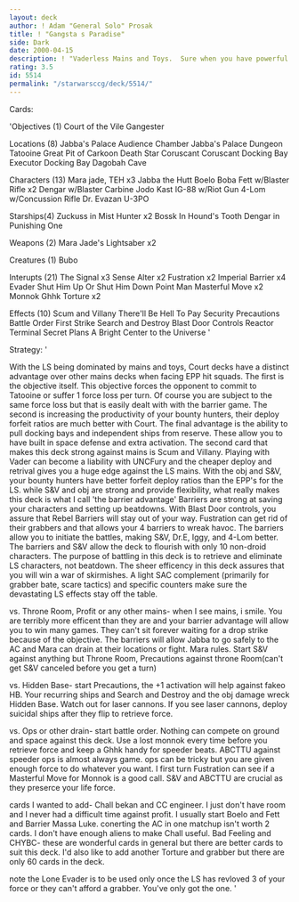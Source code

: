 ```yaml
---
layout: deck
author: ! Adam "General Solo" Prosak
title: ! "Gangsta s Paradise"
side: Dark
date: 2000-04-15
description: ! "Vaderless Mains and Toys.  Sure when you have powerful effects"
rating: 3.5
id: 5514
permalink: "/starwarsccg/deck/5514/"
---
```

Cards: 

'Objectives (1)
Court of the Vile Gangester

Locations (8)
Jabba's Palace Audience Chamber
Jabba's Palace Dungeon
Tatooine Great Pit of Carkoon
Death Star
Coruscant
Coruscant Docking Bay
Executor Docking Bay
Dagobah Cave

Characters (13)
Mara jade, TEH x3
Jabba the Hutt
Boelo
Boba Fett w/Blaster Rifle x2
Dengar w/Blaster Carbine
Jodo Kast
IG-88 w/Riot Gun
4-Lom w/Concussion Rifle
Dr. Evazan
U-3PO

Starships(4)
Zuckuss in Mist Hunter x2
Bossk In Hound's Tooth
Dengar in Punishing One

Weapons (2)
Mara Jade's Lightsaber x2

Creatures (1)
Bubo

Interupts (21)
The Signal x3
Sense
Alter x2
Fustration x2
Imperial Barrier x4
Evader
Shut Him Up Or Shut Him Down
Point Man
Masterful Move x2
Monnok
Ghhk
Torture x2

Effects (10)
Scum and Villany
There'll Be Hell To Pay
Security Precautions
Battle Order
First Strike
Search and Destroy
Blast Door Controls
Reactor Terminal
Secret Plans
A Bright Center to the Universe '

Strategy: '

With the LS being dominated by mains and toys, Court decks have a distinct advantage over other mains decks when facing EPP hit squads.  The first is the objective itself.  This objective forces the opponent to commit to Tatooine or suffer 1 force loss per turn.  Of course you are subject to the same force loss but that is easily dealt with with the barrier game.  The second is increasing the productivity of your bounty hunters, their deploy forfeit ratios are much better with Court.  The final advantage is the ability to pull docking bays and independent ships from reserve.  These allow you to have built in space defense and extra activation.  The second card that makes this deck strong against mains is Scum and Villany.  Playing with Vader can become a liability with UNCFury and the cheaper deploy and retrival gives you a huge edge against the LS mains.  With the obj and S&V, your bounty hunters have better forfeit deploy ratios than the EPP's for the LS.  while S&V and obj are strong and provide flexibility, what really makes this deck is what I call 'the barrier advantage'  Barriers are strong at saving your characters and setting up beatdowns.  With Blast Door controls, you assure that Rebel Barriers will stay out of your way.  Fustration can get rid of their grabbers and that allows your 4 barriers to wreak havoc.  The barriers allow you to initiate the battles, making S&V, Dr.E, Iggy, and 4-Lom better.  The barriers and S&V allow the deck to flourish with only 10 non-droid characters.  The purpose of battling in this deck is to retrieve and eliminate LS characters, not beatdown.  The sheer efficency in this deck assures that you will win a war of skirmishes.  A light SAC complement (primarily for grabber bate, scare tactics) and specific counters make sure the devastating LS effects stay off the table.

vs. Throne Room, Profit or any other mains- when I see mains, i smile.	You are terribly more efficent than they are and your barrier advantage will allow you to win many games.  They can't sit forever waiting for a drop strike because of the objective.	The barriers will allow Jabba to go safely to the AC and Mara can drain at their locations or fight.  Mara rules. Start S&V against anything but Throne Room, Precautions against throne Room(can't get S&V canceled before you get a turn)

vs. Hidden Base- start Precautions, the +1 activation will help against fakeo HB.  Your recurring ships and Search and Destroy and the obj damage wreck Hidden Base.  Watch out for laser cannons.  If you see laser cannons, deploy suicidal ships after they flip to retrieve force.

vs. Ops or other drain- start battle order.  Nothing can compete on ground and space against this deck.  Use a lost monnok every time before you retrieve force and keep a Ghhk handy for speeder beats.  ABCTTU against speeder ops is almost always game.  ops can be tricky but you are given enough force to do whatever you want.	I first turn Fustration can see if a Masterful Move for Monnok is a good call.	S&V and ABCTTU are crucial as they preserce your life force.

cards I wanted to add- Chall bekan and CC engineer.  I just don't have room and I never had a difficult time against profit.  I usually start Boelo and Fett and Barrier Massa Luke.  conerting the AC in one matchup isn't worth 2 cards.  I don't have enough aliens to make Chall useful.
Bad Feeling and CHYBC- these are wonderful cards in general but there are better cards to suit this deck.  I'd also like to add another Torture and grabber but there are only 60 cards in the deck.

note the Lone Evader is to be used only once the LS has revloved 3 of your force or they can't afford a grabber. You've only got the one. '
